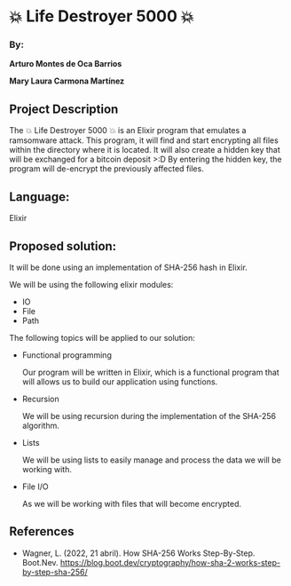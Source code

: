# 💥 Life Destroyer 5000 💥 #
### By: ###
__Arturo Montes de Oca Barrios__

__Mary Laura Carmona Martínez__

## Project Description ##
The 💥 Life Destroyer 5000 💥 is an Elixir program that emulates a ramsomware attack.
This program, it will find and start encrypting all files within the directory where it is located. 
It will also create a hidden key that will be exchanged for a bitcoin deposit >:D
By entering the hidden key, the program will de-encrypt the previously affected files.

## Language: ## 
Elixir

## Proposed solution: ##
It will be done using an implementation of SHA-256 hash in Elixir.

We will be using the following elixir modules:
* IO
* File
* Path

The following topics will be applied to our solution:
* Functional programming

     Our program will be written in Elixir, which is a functional program that will allows us to build our application using functions.
* Recursion

     We will be using recursion during the implementation of the SHA-256 algorithm.
* Lists

     We will be using lists to easily manage and process the data we will be working with.
* File I/O

     As we will be working with files that will become encrypted.

## References ##
- Wagner, L. (2022, 21 abril). How SHA-256 Works Step-By-Step. Boot.Nev. https://blog.boot.dev/cryptography/how-sha-2-works-step-by-step-sha-256/
